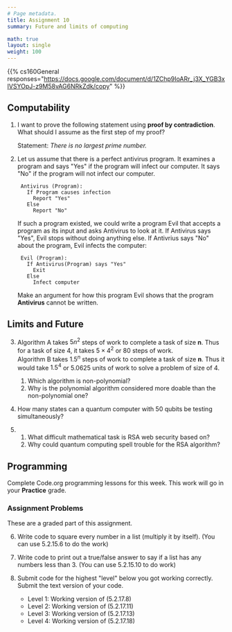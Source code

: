 ```yaml
---
# Page metadata.
title: Assignment 10
summary: Future and limits of computing

math: true
layout: single
weight: 100
---
```


{{% cs160General responses="https://docs.google.com/document/d/1ZChp9IoARr_j3X_YGB3xIVSYOpJ-z9M58vAG6NRkZdk/copy" %}}

## Computability

1. I want to prove the following statement using **proof by contradiction**. What should I assume as the
first step of my proof?

    Statement: *There is no largest prime number.*

1. Let us assume that there is a perfect antivirus program. It examines a program and says
"Yes" if the program will infect our computer. It says "No" if the program will not infect our computer.

        Antivirus (Program):
          If Program causes infection
            Report "Yes"
          Else 
            Report "No"

    If such a program existed, we could write a program Evil that accepts a program as its input
    and asks Antivirus to look at it. If Antivirus says "Yes", Evil stops without doing anything
    else. If Antivrius says "No" about the program, Evil infects the computer:

        Evil (Program):
          If Antivirus(Program) says "Yes"
            Exit
          Else
            Infect computer

    Make an argument for how this program Evil shows that the program **Antivirus** cannot be written.

## Limits and Future

3. Algorithm A takes $5n^2$ steps of work to complete a task of size **n**. Thus for a task of size 4,
it takes $5 \times 4^2$ or 80 steps of work.  
    Algorithm B takes $1.5^n$ steps of work to complete a task of size **n**. Thus it would take
    $1.5^4$ or 5.0625 units of work to solve a problem of size of 4.

    1. Which algorithm is non-polynomial?
    1. Why is the polynomial algorithm considered more doable than the non-polynomial one?

1. How many states can a quantum computer with 50 qubits be testing simultaneously?

1.  
    1. What difficult mathematical task is RSA web security based on?
    1. Why could quantum computing spell trouble for the RSA algorithm?

## Programming

Complete Code.org programming lessons for this week. This work will go in your
**Practice** grade.

### Assignment Problems

These are a graded part of this assignment.

6. Write code to square every number in a list (multiply it by itself).
(You can use 5.2.15.6 to do the work)

1. Write code to print out a true/false answer to say if a list has any numbers less than 3.
(You can use 5.2.15.10 to do work)

1. Submit code for the highest "level" below you got working correctly. Submit the text
version of your code.
    * Level 1: Working version of (5.2.17.8)
    * Level 2: Working version of (5.2.17.11)
    * Level 3: Working version of (5.2.17.13)
    * Level 4: Working version of (5.2.17.18)
